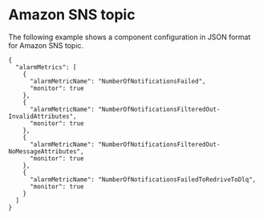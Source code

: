 # Amazon SNS topic<a name="component-configuration-examples-sns"></a>

The following example shows a component configuration in JSON format for Amazon SNS topic\.

```
{
  "alarmMetrics": [
    {
      "alarmMetricName": "NumberOfNotificationsFailed",
      "monitor": true
    },
    {
      "alarmMetricName": "NumberOfNotificationsFilteredOut-InvalidAttributes",
      "monitor": true
    },
    {
      "alarmMetricName": "NumberOfNotificationsFilteredOut-NoMessageAttributes",
      "monitor": true
    },
    {
      "alarmMetricName": "NumberOfNotificationsFailedToRedriveToDlq",
      "monitor": true
    }
  ]
}
```